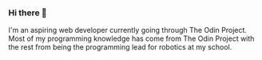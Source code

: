 ### Hi there 👋

I'm an aspiring web developer currently going through The Odin Project. Most of my programming knowledge has come from The Odin Project with the rest from being the programming lead for robotics at my school.

<!--
**Joel-Singh/Joel-Singh** is a ✨ _special_ ✨ repository because its `README.md` (this file) appears on your GitHub profile.

Here are some ideas to get you started:

- 🔭 I’m currently working on ...
- 🌱 I’m currently learning ...
- 👯 I’m looking to collaborate on ...
- 🤔 I’m looking for help with ...
- 💬 Ask me about ...
- 📫 How to reach me: ...
- 😄 Pronouns: ...
- ⚡ Fun fact: ...
-->
